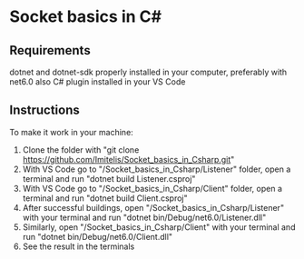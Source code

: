 # Socket basics in C#

## Requirements
dotnet and dotnet-sdk properly installed in your computer, preferably with net6.0 also C# plugin installed in your VS Code

## Instructions
To make it work in your machine:
  1.  Clone the folder with "git clone https://github.com/Imitelis/Socket_basics_in_Csharp.git"
  2.  With VS Code go to "/Socket_basics_in_Csharp/Listener" folder, open a terminal and run "dotnet build Listener.csproj"
  3.  With VS Code go to "/Socket_basics_in_Csharp/Client" folder, open a terminal and run "dotnet build Client.csproj"
  4.  After successful buildings, open "/Socket_basics_in_Csharp/Listener" with your terminal and run "dotnet bin/Debug/net6.0/Listener.dll"
  5.  Similarly, open "/Socket_basics_in_Csharp/Client" with your terminal and run "dotnet bin/Debug/net6.0/Client.dll"
  6.  See the result in the terminals

